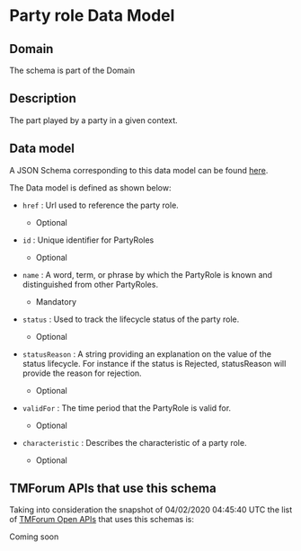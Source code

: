 # Party role Data Model

## Domain

The  schema is part of the  Domain

## Description

The part played by a party in a given context.

## Data model

A JSON Schema corresponding to this data model can be found
[here](https://github.com/tmforum-rand/schemas/blob/candidates/EngagedParty/PartyRole.schema.json).

The Data model is defined as shown below:
- `href` : Url used to reference the party role.

  - Optional

- `id` : Unique identifier for PartyRoles

  - Optional

- `name` : A word, term, or phrase by which the PartyRole is known and distinguished from other PartyRoles.

  - Mandatory

- `status` : Used to track the lifecycle status of the party role.

  - Optional

- `statusReason` : A string providing an explanation on the value of the status lifecycle. For instance if the status is Rejected, statusReason will provide the reason for rejection.

  - Optional

- `validFor` : The time period that the PartyRole is valid for.

  - Optional

- `characteristic` : Describes the characteristic of a party role.

  - Optional





## TMForum APIs that use this schema

Taking into consideration the snapshot of 04/02/2020 04:45:40 UTC the list of [TMForum Open APIs](https://www.tmforum.org/open-apis/) that uses this schemas is:

Coming soon